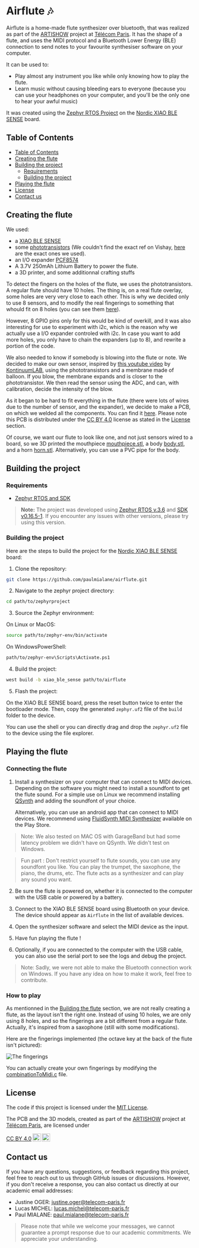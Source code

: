 # Airflute  :notes:

Airflute is a home-made flute synthesizer over bluetooth, that was realized as
part of the [ARTISHOW](https://artishow.r2.enst.fr/) project at [Télécom
Paris](https://www.telecom-paris.fr/en/home). It has the shape of a flute, and
uses the MIDI protocol and a Bluetooth Lower Energy (BLE) connection to send
notes to your favourite synthesiser software on your computer. 

It can be used to:

- Play almost any instrument you like while only knowing how to play the flute.
- Learn music without causing bleeding ears to everyone (because you can use
  your headphones on your computer, and you'll be the only one to hear your
  awful music)

It was created using the [Zephyr RTOS Project](https://zephyrproject.org/) on
the [Nordic XIAO BLE SENSE](https://wiki.seeedstudio.com/XIAO_BLE/) board.


## Table of Contents

- [Table of Contents](#table-of-contents)
- [Creating the flute](#creating-the-flute)
- [Building the project](#building-the-project)
    - [Requirements](#requirements)
    - [Building the project](#building-the-project-1)
- [Playing the flute](#playing-the-flute)
- [License](#license)
- [Contact us](#contact-us)


## Creating the flute

We used:
- a [XIAO BLE SENSE](https://wiki.seeedstudio.com/XIAO_BLE/)
- some [phototransistors](https://www.vishay.com/en/product/83751/) (We couldn't
  find the exact ref on Vishay, [here](https://www.mouser.fr/ProductDetail/Vishay-Semiconductors/CNY70?qs=%2Fjqivxn91cdreAm7vR28%252BA%3D%3D)
  are the exact ones we used).
- an I/O expander [PCF8574](https://www.ti.com/product/PCF8574?utm_source=google&utm_medium=cpc&utm_campaign=asc-null-null-GPN_EN-cpc-pf-google-eu&utm_content=PCF8574&ds_k=PCF8574&DCM=yes&gad_source=1&gclid=Cj0KCQiA6Ou5BhCrARIsAPoTxrDwcCHukND1BMma5ikjd33tWuuZgeDsfNfS1Qkl7ALI4S8Av42yHtQaApNOEALw_wcB&gclsrc=aw.ds)
- A 3.7V 250mAh Lithium Battery to power the flute.
- a 3D printer, and some additionnal crafting stuffs


To detect the fingers on the holes of the flute, we uses the phototransistors.
A regular flute should have 10 holes. The thing is, on a real flute overlay,
some holes are very very close to each other. This is why we decided only to
use 8 sensors, and to modify the real fingerings to something that whould fit
on 8 holes (you can see them [here](#playing-the-flute)).

However, 8 GPIO pins only for this would be kind of overkill, and it was also
interesting for use to experiment with i2c, which is the reason why we actually
use a I/O expander controled with i2c. In case you want to add more holes, you 
only have to chain the expanders (up to 8), and rewrite a portion of the code.

We also needed to know if somebody is blowing into the flute or note. We decided
to make our own sensor, inspired by [this youtube
video](https://www.youtube.com/watch?v=es92GqYBge0) by
[KontinuumLAB](https://www.youtube.com/@KontinuumLAB), using the
phototransistors and a membrane made of balloon.
If you blow, the membrane expands and is closer to the phototransistor. We then
read the sensor using the ADC, and can, with calibration, decide the intensity of
the blow.

As it began to be hard to fit everything in the flute (there were lots of wires due 
to the number of sensor, and the expander), we decide to make a PCB, on which we
welded all the components. You can find it [here](#). Please note this PCB is distributed
under the [CC BY 4.0](https://creativecommons.org/licenses/by/4.0/?ref=chooser-v1) license
as stated in the [License](#license) section.

Of course, we want our flute to look like one, and not just sensors wired to a
board, so we 3D printed the mouthpiece [mouthpiece.stl](hardware/mouthpiece.stl), a body
[body.stl](hardware/body.stl), and a horn [horn.stl](hardware/horn.stl). Alternatively, you can use a PVC pipe
for the body.


## Building the project

### Requirements

- [Zephyr RTOS and SDK](https://docs.zephyrproject.org/latest/develop/getting_started/index.html)

> **Note:** The project was developed using [Zephyr RTOS
> v.3.6](https://github.com/zephyrproject-rtos/zephyr/releases/tag/v3.6.0) and
> [SDK
> v0.16.5-1](https://github.com/zephyrproject-rtos/sdk-ng/releases/tag/v0.16.5-1).
> If you encounter any issues with other versions, please try using this
> version.


### Building the project

Here are the steps to build the project for the [Nordic XIAO BLE
SENSE](https://wiki.seeedstudio.com/XIAO_BLE/) board:

1. Clone the repository:

```bash
git clone https://github.com/paulmialane/airflute.git
```

2. Navigate to the zephyr project directory:

```bash
cd path/to/zephyrproject
```

3. Source the Zephyr environment:

On Linux or MacOS:
```bash
source path/to/zephyr-env/bin/activate
```
On WindowsPowerShell:
```bash
path/to/zephyr-env\Scripts\Activate.ps1
```

4. Build the project:

```bash
west build -b xiao_ble_sense path/to/airflute
```

5. Flash the project:

On the XIAO BLE SENSE board, press the reset button twice to enter the
bootloader mode. Then, copy the generated `zephyr.uf2` file of the `build`
folder to the device.

You can use the shell or you can directly drag and drop the `zephyr.uf2` file
to the device using the file explorer.


## Playing the flute

### Connecting the flute

1. Install a synthesizer on your computer that can connect to MIDI devices.
   Depending on the software you might need to install a soundfont to get the
   flute sound. For a simple use on Linux we recommend installing [QSynth](https://qsynth.sourceforge.io/) and
   adding the soundfont of your choice.

   Alternatively, you can use an android app that can connect to MIDI devices. We
   recommend using [FluidSynth MIDI Synthesizer](https://play.google.com/store/apps/details?id=net.volcanomobile.fluidsynthmidi&hl=en) available on the Play Store.

> Note: We also tested on MAC OS with GarageBand but had some latency problem we
> didn't have on QSynth. We didn't test on Windows.

> Fun part : Don't restrict yourself to flute sounds, you can use any soundfont
> you like. You can play the trumpet, the saxophone, the piano, the drums, etc.
> The flute acts as a synthesizer and can play any sound you want.

2. Be sure the flute is powered on, whether it is connected to the computer
   with the USB cable or powered by a battery.

3. Connect to the XIAO BLE SENSE board using Bluetooth on your device. The
   device should appear as `Airflute` in the list of available devices. 

4. Open the synthesizer software and select the MIDI device as the input.

5. Have fun playing the flute !

6. Optionally, if you are connected to the computer with the USB cable, you can
   also use the serial port to see the logs and debug the project.

> Note: Sadly, we were not able to make the Bluetooth connection work on
> Windows. If you have any idea on how to make it work, feel free to
> contribute.

### How to play

As mentionned in the [Building the flute](#building-the-flute) section,
we are not really creating a flute, as the layout isn't the right one. Instead of using
10 holes, we are only using 8 holes, and so the fingerings are a bit different from a
regular flute. Actually, it's inspired from a saxophone (still with some modifications).

Here are the fingerings implemented (the octave key at the back of the flute isn't pictured): 

![The fingerings](imgs/fingerings.png)

You can actually create your own fingerings by modifying the
[combinationToMidi.c](software/src/combinationToMidi.c) file.

## License

The code if this project is licensed under the [MIT License](LICENSE).


The PCB and the 3D models, created as part of the [ARTISHOW](https://artishow.r2.enst.fr/) project at [Télécom Paris](https://www.telecom-paris.fr/en/home), are licensed under 
 <p xmlns:cc="http://creativecommons.org/ns#" xmlns:dct="http://purl.org/dc/terms/">
<a href="https://creativecommons.org/licenses/by/4.0/?ref=chooser-v1" target="_blank" rel="license noopener noreferrer" style="display:inline-block;">CC BY 4.0<img style="height:22px!important;margin-left:3px;vertical-align:text-bottom;" src="https://mirrors.creativecommons.org/presskit/icons/cc.svg?ref=chooser-v1" alt=""><img style="height:22px!important;margin-left:3px;vertical-align:text-bottom;" src="https://mirrors.creativecommons.org/presskit/icons/by.svg?ref=chooser-v1" alt=""></a></p>

## Contact us

If you have any questions, suggestions, or feedback regarding this project,
feel free to reach out to us through GitHub issues or discussions. However, if
you don't receive a response, you can also contact us directly at our academic
email addresses:

- Justine OGER: [justine.oger@telecom-paris.fr](mailto:justine.oger@telecom-paris.fr)
- Lucas MICHEL: [lucas.michel@telecom-paris.fr](mailto:lucas.michel@telecom-paris.fr)
- Paul MIALANE: [paul.mialane@telecom-paris.fr](mailto:paul.mialane@telecom-paris.fr)

> Please note that while we welcome your messages, we cannot guarantee a prompt
> response due to our academic commitments. We appreciate your understanding.

